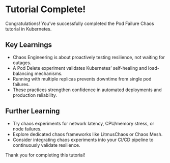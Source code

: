 # Tutorial Complete!

Congratulations! You’ve successfully completed the Pod Failure Chaos tutorial in Kubernetes.

## Key Learnings

- Chaos Engineering is about proactively testing resilience, not waiting for outages.
- A Pod Delete experiment validates Kubernetes’ self-healing and load-balancing mechanisms.
- Running with multiple replicas prevents downtime from single pod failures.
- These practices strengthen confidence in automated deployments and production reliability.

## Further Learning

- Try chaos experiments for network latency, CPU/memory stress, or node failures.
- Explore dedicated chaos frameworks like LitmusChaos or Chaos Mesh.
- Consider integrating chaos experiments into your CI/CD pipeline to continuously validate resilience.

Thank you for completing this tutorial!
